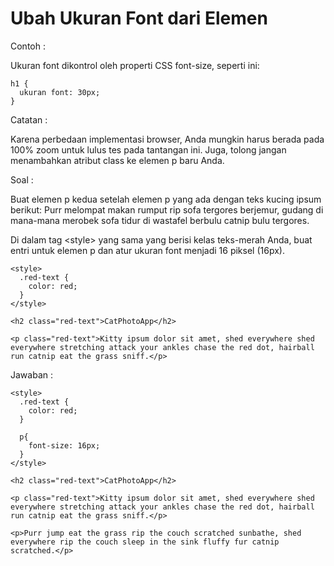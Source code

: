 # Ubah Ukuran Font dari Elemen

Contoh :

Ukuran font dikontrol oleh properti CSS font-size, seperti ini:

```
h1 {
  ukuran font: 30px;
}
```

Catatan :

Karena perbedaan implementasi browser, Anda mungkin harus berada pada 100% zoom untuk lulus tes pada tantangan ini. Juga, tolong jangan menambahkan atribut class ke elemen p baru Anda.



Soal :

Buat elemen p kedua setelah elemen p yang ada dengan teks kucing ipsum berikut: Purr melompat makan rumput rip sofa tergores berjemur, gudang di mana-mana merobek sofa tidur di wastafel berbulu catnip bulu tergores.

Di dalam tag &lt;style&gt; yang sama yang berisi kelas teks-merah Anda, buat entri untuk elemen p dan atur ukuran font menjadi 16 piksel \(16px\).

```
<style>
  .red-text {
    color: red;
  }
</style>

<h2 class="red-text">CatPhotoApp</h2>

<p class="red-text">Kitty ipsum dolor sit amet, shed everywhere shed everywhere stretching attack your ankles chase the red dot, hairball run catnip eat the grass sniff.</p>
```

Jawaban :

```
<style>
  .red-text {
    color: red;
  }
  
  p{
    font-size: 16px;
  }
</style>

<h2 class="red-text">CatPhotoApp</h2>

<p class="red-text">Kitty ipsum dolor sit amet, shed everywhere shed everywhere stretching attack your ankles chase the red dot, hairball run catnip eat the grass sniff.</p>

<p>Purr jump eat the grass rip the couch scratched sunbathe, shed everywhere rip the couch sleep in the sink fluffy fur catnip scratched.</p>

```



